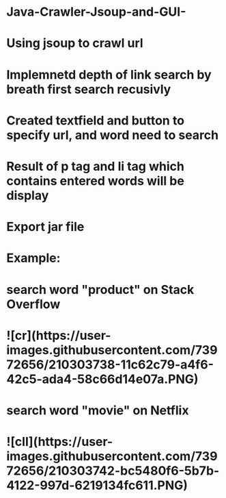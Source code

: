 # Java-Crawler-Jsoup-and-GUI-

<h1> Using jsoup to crawl url<h1>
<h1> Implemnetd depth of link search by breath first search recusivly<h1> 
<h1>  Created textfield and button to specify url, and word need to search<h1> 
<h1> Result of p tag and li tag which contains entered words will be display <h1> 
<h1> Export jar file <h1>

<h1> Example: <h1>
<h1> search word "product" on Stack Overflow <h1>
![cr](https://user-images.githubusercontent.com/73972656/210303738-11c62c79-a4f6-42c5-ada4-58c66d14e07a.PNG)
<h1> search word "movie" on Netflix <h1>
![cll](https://user-images.githubusercontent.com/73972656/210303742-bc5480f6-5b7b-4122-997d-6219134fc611.PNG)
